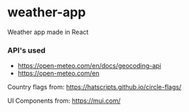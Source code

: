 # weather-app
Weather app made in React



### API's used
- https://open-meteo.com/en/docs/geocoding-api
- https://open-meteo.com/en

Country flags from: https://hatscripts.github.io/circle-flags/

UI Components from: https://mui.com/
